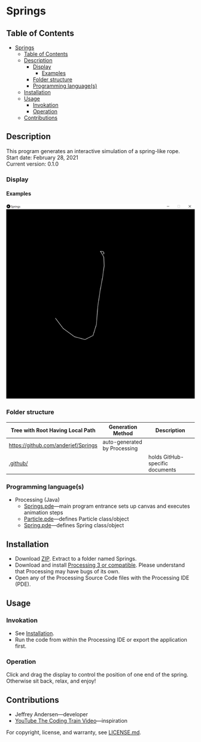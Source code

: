 # Springs

## Table of Contents

- [Springs](#springs)
  - [Table of Contents](#table-of-contents)
  - [Description](#description)
    - [Display](#display)
      - [Examples](#examples)
    - [Folder structure](#folder-structure)
    - [Programming language(s)](#programming-languages)
  - [Installation](#installation)
  - [Usage](#usage)
    - [Invokation](#invokation)
    - [Operation](#operation)
  - [Contributions](#contributions)

## Description

This program generates an interactive simulation of a spring-like rope.  
Start date: February 28, 2021  
Current version: 0.1.0  

### Display

#### Examples

![Example 1 Picture](Picture1.png)

### Folder structure

| Tree with Root Having Local Path | Generation Method | Description |
| -------------------------------- | ----------------- | ----------- |
| <https://github.com/anderjef/Springs> | auto-generated by Processing | <!-- --> |
| [.github/](.github/) | <!-- --> | holds GitHub-specific documents |

### Programming language(s)

- Processing (Java)
  - [Springs.pde](Springs.pde)&mdash;main program entrance sets up canvas and executes animation steps
  - [Particle.pde](Particle.pde)&mdash;defines Particle class/object
  - [Spring.pde](Spring.pde)&mdash;defines Spring class/object

## Installation

- Download [ZIP](https://github.com/anderjef/Springs/archive/main.zip). Extract to a folder named Springs.
- Download and install [Processing 3 or compatible](https://processing.org/). Please understand that Processing may have bugs of its own.
- Open any of the Processing Source Code files with the Processing IDE (PDE).

## Usage

### Invokation

- See [Installation](#installation).
- Run the code from within the Processing IDE or export the application first.

### Operation

Click and drag the display to control the position of one end of the spring. Otherwise sit back, relax, and enjoy!

## Contributions

- Jeffrey Andersen&mdash;developer
- [YouTube The Coding Train Video](https://www.youtube.com/watch?v=Rr-5HiXquhw)&mdash;inspiration

For copyright, license, and warranty, see [LICENSE.md](LICENSE.md).
